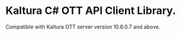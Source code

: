 # Kaltura C# OTT API Client Library.
Compatible with Kaltura OTT server version 10.6.0.7 and above.
